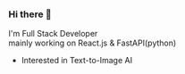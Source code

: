 ### Hi there 👋

I'm Full Stack Developer<br>
mainly working on React.js & FastAPI(python)<br>

- Interested in Text-to-Image AI
